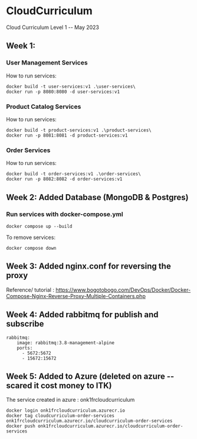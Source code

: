# CloudCurriculum
Cloud Curriculum Level 1 -- May 2023

## Week 1:
### User Management Services
How to run services:
```
docker build -t user-services:v1 .\user-services\
docker run -p 8080:8080 -d user-services:v1
```
### Product Catalog Services
How to run services:
```
docker build -t product-services:v1 .\product-services\
docker run -p 8081:8081 -d product-services:v1
```

### Order Services
How to run services:
```
docker build -t order-services:v1 .\order-services\
docker run -p 8082:8082 -d order-services:v1
```



## Week 2: Added Database (MongoDB & Postgres)
### Run services with docker-compose.yml
```
docker compose up --build
```
To remove services:
```
docker compose down
```

## Week 3: Added nginx.conf for reversing the proxy
Reference/ tutorial : https://www.bogotobogo.com/DevOps/Docker/Docker-Compose-Nginx-Reverse-Proxy-Multiple-Containers.php

## Week 4: Added rabbitmq for publish and subscribe
```
rabbitmq:
    image: rabbitmq:3.8-management-alpine
    ports:
      - 5672:5672
      - 15672:15672
```
## Week 5: Added to Azure (deleted on azure -- scared it cost money to ITK)
The service created in azure : onk1frcloudcurriculum
```
docker login onk1frcloudcurriculum.azurecr.io
docker tag cloudcurriculum-order-services onk1frcloudcurriculum.azurecr.io/cloudcurriculum-order-services
docker push onk1frcloudcurriculum.azurecr.io/cloudcurriculum-order-services
```
